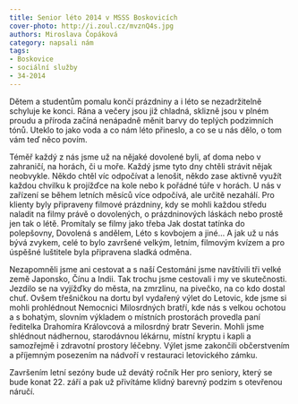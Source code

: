 ```yaml
---
title: Senior léto 2014 v MSSS Boskovicích
cover-photo: http://i.zoul.cz/mvznQ4s.jpg
authors: Miroslava Čopáková
category: napsali nám
tags:
- Boskovice
- sociální služby
- 34-2014 
---
```


Dětem a studentům pomalu končí prázdniny a i léto se nezadržitelně schyluje ke konci. Rána a večery jsou již chladná, sklizně jsou v plném proudu a příroda začíná nenápadně měnit barvy do teplých podzimních tónů. Uteklo to jako voda a co nám léto přineslo, a co se u nás dělo, o tom vám teď něco povím. 

Téměř každý z nás jsme už na nějaké dovolené byli, ať doma nebo v zahraničí, na horách, či u moře. Každý jsme tyto dny chtěli strávit nějak neobvykle. Někdo chtěl víc odpočívat a lenošit, někdo zase aktivně využít každou chvilku k projížďce na kole nebo k pořádné túře v horách. U nás v zařízení se během letních měsíců více odpočívá, ale určitě nezahálí. Pro klienty byly připraveny filmové prázdniny, kdy se mohli každou středu naladit na filmy právě o dovolených, o prázdninových láskách nebo prostě jen tak o létě. Promítaly se filmy jako třeba Jak dostat tatínka do polepšovny, Dovolená s andělem, Léto s kovbojem a jiné... A jak už u nás bývá zvykem, celé to bylo završené velkým, letním, filmovým kvízem a pro úspěšné luštitele byla připravena sladká odměna.

Nezapomněli jsme ani cestovat a s naší Cestománi jsme navštívili tři velké země Japonsko, Čínu a Indii. Tak trochu jsme cestovali i my ve skutečnosti. Jezdilo se na vyjížďky do města, na zmrzlinu, na pivečko, na co kdo dostal chuť. Ovšem třešničkou na dortu byl vydařený výlet do Letovic, kde jsme si mohli prohlédnout Nemocnici Milosrdných bratří, kde nás s velkou ochotou a s bohatým, slovním výkladem o místních prostorách provedla paní ředitelka Drahomíra Královcová a milosrdný bratr Severin. Mohli jsme shlédnout nádhernou, starodávnou lékárnu, místní kryptu i kapli a samozřejmě i zdravotní prostory léčebny. Výlet jsme zakončili občerstvením a příjemným posezením na nádvoří v restauraci letovického zámku.

Završením letní sezóny bude už devátý ročník Her pro seniory, který se bude konat 22. září a pak už přivítáme klidný barevný podzim s otevřenou náručí.	